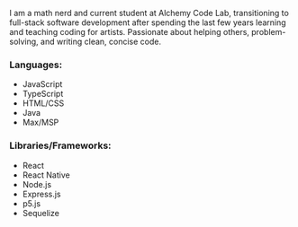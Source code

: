 I am a math nerd and current student at Alchemy Code Lab, transitioning to full-stack software development after spending the last few years learning and teaching coding for artists. Passionate about helping others, problem-solving, and writing clean, concise code.

### Languages:
- JavaScript
- TypeScript
- HTML/CSS
- Java
- Max/MSP

### Libraries/Frameworks:
- React
- React Native
- Node.js
- Express.js
- p5.js
- Sequelize

